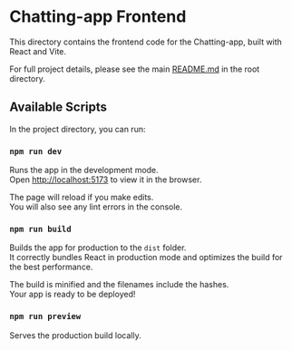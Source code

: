 
# Chatting-app Frontend

This directory contains the frontend code for the Chatting-app, built with React and Vite.

For full project details, please see the main [README.md](../README.md) in the root directory.

## Available Scripts

In the project directory, you can run:

### `npm run dev`

Runs the app in the development mode.<br />
Open [http://localhost:5173](http://localhost:5173) to view it in the browser.

The page will reload if you make edits.<br />
You will also see any lint errors in the console.

### `npm run build`

Builds the app for production to the `dist` folder.<br />
It correctly bundles React in production mode and optimizes the build for the best performance.

The build is minified and the filenames include the hashes.<br />
Your app is ready to be deployed!

### `npm run preview`

Serves the production build locally.
